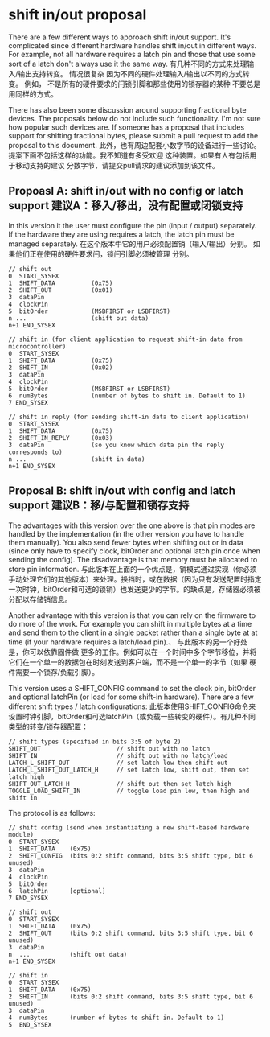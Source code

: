 shift in/out proposal
===

There are a few different ways to approach shift in/out support. It's complicated
since different hardware handles shift in/out in different ways. For example,
not all hardware requires a latch pin and those that use some sort of a latch
don't always use it the same way.
有几种不同的方式来处理输入/输出支持转变。 情况很复杂
因为不同的硬件处理输入/输出以不同的方式转变。 例如，
不是所有的硬件要求的闩锁引脚和那些使用的锁存器的某种
不要总是用同样的方式。


There has also been some discussion around supporting fractional byte devices. The proposals below do not include such functionality. I'm not sure how popular
such devices are. If someone has a proposal that includes support for shifting 
fractional bytes, please submit a pull request to add the proposal to this document.
此外，也有周边配套小数字节的设备进行一些讨论。提案下面不包括这样的功能。我不知道有多受欢迎
这种装置。如果有人有包括用于移动支持的建议
分数字节，请提交pull请求的建议添加到该文件。

Propoasl A: shift in/out with no config or latch support
建议A：移入/移出，没有配置或闭锁支持
---

In this version it the user must configure the pin (input / output) separately.
If the hardware they are using requires a latch, the latch pin must be managed
separately.
在这个版本中它的用户必须配置销（输入/输出）分别。
如果他们正在使用的硬件要求闩，锁闩引脚必须被管理
分别。
```
// shift out
0  START_SYSEX
1  SHIFT_DATA          (0x75)
2  SHIFT_OUT           (0x01)
3  dataPin
4  clockPin
5  bitOrder            (MSBFIRST or LSBFIRST)
n ...                  (shift out data)
n+1 END_SYSEX

// shift in (for client application to request shift-in data from microcontroller)
0  START_SYSEX
1  SHIFT_DATA          (0x75)
2  SHIFT_IN            (0x02)
3  dataPin
4  clockPin
5  bitOrder            (MSBFIRST or LSBFIRST)
6  numBytes            (number of bytes to shift in. Default to 1)
7 END_SYSEX

// shift in reply (for sending shift-in data to client application)
0  START_SYSEX
1  SHIFT_DATA          (0x75)
2  SHIFT_IN_REPLY      (0x03)
3  dataPin             (so you know which data pin the reply corresponds to)
n ...                  (shift in data)
n+1 END_SYSEX
```


Proposal B: shift in/out with config and latch support
建议B：移/与配置和锁存支持
---

The advantages with this version over the one above is that pin modes are handled by the implementation (in the other version you have to handle them manually). You also send fewer bytes when shifting out or in data (since only have to specify clock, bitOrder and optional latch pin once when sending the config). The disadvantage is that memory must be allocated to store pin information.
与此版本在上面的一个优点是，销模式通过实现（你必须手动处理它们的其他版本）来处理。换挡时，或在数据（因为只有发送配置时指定一次时钟，bitOrder和可选的锁销）也发送更少的字节。的缺点是，存储器必须被分配以存储销信息。

Another advantage with this version is that you can rely on the firmware to do
more of the work. For example you can shift in multiple bytes at a time and send them to the client in a single packet rather than a single byte at at time (if
your hardware requires a latch/load pin).、
与此版本的另一个好处是，你可以依靠固件做
更多的工作。例如可以在一个时间中多个字节移位，并将它们在一个单一的数据包在时刻发送到客户端，而不是一个单一的字节（如果
硬件需要一个锁存/负载引脚）。

This version uses a SHIFT_CONFIG command to set the clock pin, bitOrder and optional latchPin (or load for some shift-in hardware). There are a few different shift types / latch configurations:
此版本使用SHIFT_CONFIG命令来设置时钟引脚，bitOrder和可选latchPin（或负载一些转变的硬件）。有几种不同类型的转变/锁存器配置：
```
// shift types (specified in bits 3:5 of byte 2)
SHIFT_OUT                     // shift out with no latch
SHIFT_IN                      // shift out with no latch/load
LATCH_L_SHIFT_OUT             // set latch low then shift out
LATCH_L_SHIFT_OUT_LATCH_H     // set latch low, shift out, then set latch high
SHIFT_OUT_LATCH_H             // shift out then set latch high
TOGGLE_LOAD_SHIFT_IN          // toggle load pin low, then high and shift in
```

The protocol is as follows:
```
// shift config (send when instantiating a new shift-based hardware module)
0  START_SYSEX
1  SHIFT_DATA    (0x75)
2  SHIFT_CONFIG  (bits 0:2 shift command, bits 3:5 shift type, bit 6 unused)
3  dataPin
4  clockPin
5  bitOrder
6  latchPin      [optional]
7 END_SYSEX

// shift out
0  START_SYSEX
1  SHIFT_DATA    (0x75)
2  SHIFT_OUT     (bits 0:2 shift command, bits 3:5 shift type, bit 6 unused)
3  dataPin
n  ...           (shift out data)
n+1 END_SYSEX

// shift in
0  START_SYSEX
1  SHIFT_DATA    (0x75)
2  SHIFT_IN      (bits 0:2 shift command, bits 3:5 shift type, bit 6 unused)
3  dataPin
4  numBytes      (number of bytes to shift in. Default to 1)
5  END_SYSEX
```
